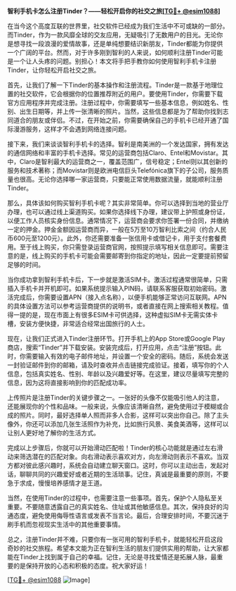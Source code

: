 **智利手机卡怎么注册Tinder？——轻松开启你的社交之旅[[TG💪+ @esim1088](https://t.me/s/esim1088)]**

在当今这个高度互联的世界里，社交软件已经成为我们生活中不可或缺的一部分。而Tinder，作为一款风靡全球的交友应用，无疑吸引了无数用户的目光。无论你是想寻找一段浪漫的爱情故事，还是单纯想要结识新朋友，Tinder都能为你提供一个广阔的平台。然而，对于许多刚到智利的人来说，如何顺利注册Tinder可能是一个让人头疼的问题。别担心！本文将手把手教你如何使用智利手机卡注册Tinder，让你轻松开启社交之旅。

首先，让我们了解一下Tinder的基本操作和注册流程。Tinder是一款基于地理位置的社交软件，它会根据你的位置推荐附近的用户。要使用Tinder，你需要下载官方应用程序并完成注册。注册过程中，你需要填写一些基本信息，例如姓名、性别、出生日期等，并上传一张清晰的照片。当然，这些信息都是为了帮助你找到志同道合的朋友或伴侣。不过，在开始之前，你需要确保自己的手机卡已经开通了国际漫游服务，这样才不会遇到网络连接问题。

接下来，我们来谈谈智利手机卡的选择。智利是南美洲的一个发达国家，拥有发达的通信网络和丰富的手机卡选择。常见的运营商包括Claro、Entel和Movistar。其中，Claro是智利最大的运营商之一，覆盖范围广，信号稳定；Entel则以其创新的服务和技术著称；而Movistar则是欧洲电信巨头Telefónica旗下的子公司，服务质量也很高。无论你选择哪一家运营商，只要能正常使用数据流量，就能顺利注册Tinder。

那么，具体该如何购买智利手机卡呢？其实非常简单。你可以选择到当地的营业厅办理，也可以通过线上渠道购买。如果你选择线下办理，建议带上护照或身份证，以便工作人员核实身份信息。通常情况下，运营商会要求你签署一份合同，并缴纳一定的押金。押金金额因运营商而异，一般在5万至10万智利比索之间（约合人民币600元至1200元）。此外，你还需要准备一张信用卡或借记卡，用于支付套餐费用。至于线上购买，你只需登录运营商官网，按照提示填写相关信息即可。需要注意的是，线上购买的手机卡可能会需要邮寄到你指定的地址，因此一定要提前预留足够的时间。

当你成功拿到智利手机卡后，下一步就是激活SIM卡。激活过程通常很简单，只需插入手机卡并开机即可。如果系统提示输入PIN码，请联系客服获取初始密码。激活完成后，你需要设置APN（接入点名称），以便手机能够正常访问互联网。APN的具体设置方法可以参考运营商提供的说明书，或者直接在网上搜索相关教程。值得一提的是，现在市面上有很多ESIM卡可供选择，这种虚拟SIM卡无需实体卡槽，安装方便快捷，非常适合经常出国旅行的人士。

现在，让我们正式进入Tinder注册环节。打开手机上的App Store或Google Play商店，搜索“Tinder”并下载安装。安装完成后，打开应用，点击“注册”按钮。此时，你需要输入有效的电子邮件地址，并设置一个安全的密码。随后，系统会发送一封验证邮件到你的邮箱，请及时查收并点击链接完成验证。接着，填写你的个人信息，包括真实姓名、性别、年龄以及兴趣爱好等。在这里，建议尽量填写完整的信息，因为这将直接影响到你的匹配成功率。

上传照片是注册Tinder的关键步骤之一。一张好的头像不仅能吸引他人的注意，还能展现你的个性和品味。一般来说，头像应该清晰自然，避免使用过于模糊或合成的照片。同时，最好选择单人照而非多人合影，这样可以突出你自己。除了主头像外，你还可以添加几张生活照作为补充，比如旅行风景、美食美酒等，这样可以让别人更好地了解你的生活方式。

完成以上步骤后，你就可以开始滑动匹配啦！Tinder的核心功能就是通过左右滑动来筛选潜在的匹配对象。向右滑动表示喜欢对方，向左滑动则表示不喜欢。当双方都对彼此感兴趣时，系统会自动建立聊天窗口。这时，你可以主动出击，发起对话，聊聊共同的兴趣爱好或者近期的生活琐事。记住，真诚是最重要的原则，不要急于求成，慢慢培养感情才是王道。

当然，在使用Tinder的过程中，也需要注意一些事项。首先，保护个人隐私至关重要。不要随意透露自己的真实姓名、住址或其他敏感信息。其次，保持良好的沟通态度，避免使用侮辱性语言或发表不当言论。最后，合理安排时间，不要沉迷于刷手机而忽视现实生活中的其他重要事情。

总之，注册Tinder并不难，只要你有一张可用的智利手机卡，就能轻松开启这段奇妙的社交旅程。希望本文能为正在智利生活的朋友们提供实用的帮助，让大家都能在Tinder上找到属于自己的幸福。记住，无论是寻找爱情还是拓展人脉，最重要的是保持开放的心态和积极的态度。祝大家好运！

[[TG💪+ @esim1088](https://t.me/s/esim1088) ![Image](https://i.postimg.cc/4NQfJmqS/Snipaste-2025-05-13-00-14-12.png)]